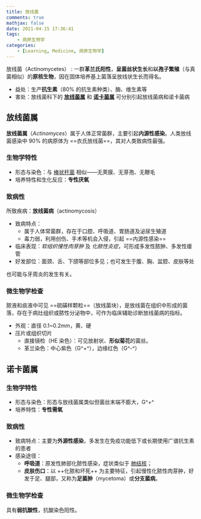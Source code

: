 ```yaml
---
title: 放线菌
comments: true
mathjax: false
date: 2021-04-15 17:36:41
tags:
    - 病原生物学
categories:
    - [Learning, Medicine, 病原生物学]
---
```


放线菌（Actinomycetes）
: 一群**革兰氏阳性**，**呈菌丝状生长**和**以孢子繁殖**（与真菌相似）的**原核生物**，因在固体培养基上菌落呈放线状生长而得名。

- 益处：生产**抗生素**（80% 的抗生素种类）、酶、维生素等
- 害处：放线菌科下的 [**放线菌属**](#放线菌属) 和 [**诺卡菌属**](#诺卡菌属) 可分别引起放线菌病和诺卡菌病

<!-- more -->

## 放线菌属

**放线菌属**（*Actinomyces*）属于人体正常菌群，主要引起**内源性感染**。人类放线菌感染中 90% 的病原体为 ==衣氏放线菌==，其对人类致病性最强。

### 生物学特性

- 形态与染色：与 <a href="{% post_path 呼吸道感染细菌 %}#白喉棒状杆菌">棒状杆菌</a> 相似——无荚膜、无芽孢、无鞭毛
- 培养特性和生化反应：**专性厌氧**

### 致病性

所致疾病：**放线菌病**（actinomycosis）
- 致病特点：
    - 属于人体常菌群，存在于口腔、呼吸道、胃肠道及泌尿生殖道
    - 毒力弱，利用创伤、手术等机会入侵，引起 ==内源性感染==
- 临床表现：*软组织慢性肉芽肿* 及 *化脓性炎症*，可形成多发性脓肿、多发性瘘管
- 好发部位：面颈、舌、下颌等部位多见；也可发生于腹、胸、盆腔、皮肤等处

也可能与牙周炎的发生有关。

### 微生物学检查

脓液和痰液中可见 ==硫磺样颗粒==（放线菌块），是放线菌在组织中形成的菌落，存在于病灶组织或脓性分泌物中，可作为临床辅助诊断放线菌病的指标。
- 外观：直径 0.1~0.2mm，黄、硬
- 压片或组织切片
    - 直接镜检（HE 染色）：可见放射状、**形似菊花**的菌丝。
    - 革兰染色：中心紫色（G^+^），边缘红色（G^-^）

## 诺卡菌属

### 生物学特性

- 形态与染色：形态与放线菌属类似但菌丝末端不膨大，G^+^
- 培养特性：**专性需氧**

### 致病性

- 致病特点：主要为**外源性感染**，多发生在免疫功能低下或长期使用广谱抗生素的患者
- 感染途径：
    - **呼吸道**：原发性肺部化脓性感染，症状类似于 <a href="{% post_path 呼吸道感染细菌 %}#结核分枝杆菌">肺结核</a>；
    - **皮肤伤口**：以 ++化脓和坏死++ 为主要特征，引起慢性化脓性肉芽肿，好发于足、腿部，又称为**足菌肿**（mycetoma）或**分支菌病**。

### 微生物学检查

具有**弱抗酸性**，抗酸染色阳性。
